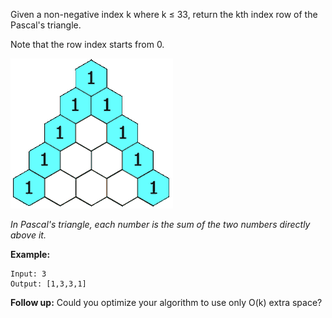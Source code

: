 Given a non-negative index k where k ≤ 33, return the kth index row of the Pascal's triangle.

Note that the row index starts from 0.

![](https://raw.githubusercontent.com/superchen14/leetcode/master/problems/images/pascal_triangle.gif)

*In Pascal's triangle, each number is the sum of the two numbers directly above it.*

**Example:**
```
Input: 3
Output: [1,3,3,1]
```

**Follow up:**
Could you optimize your algorithm to use only O(k) extra space?